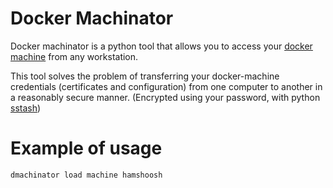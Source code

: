 
# Docker Machinator

Docker machinator is a python tool that allows you to access your [docker
machine](https://docs.docker.com/machine/) from any workstation.

This tool solves the problem of transferring your docker-machine credentials
(certificates and configuration) from one computer to another in a reasonably
secure manner. (Encrypted using your password, with python
[sstash](https://github.com/realcr/sstash))


# Example of usage


```
dmachinator load machine hamshoosh
```


